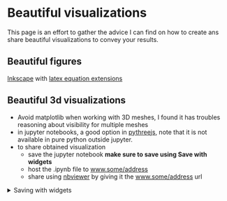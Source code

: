 # Beautiful visualizations

This page is an effort to gather the advice I can find on how to create ans share beautiful visualizations to convey your results.

## Beautiful figures

[Inkscape](https://inkscape.org/) with [latex equation extensions](https://writetex.tk/)

## Beautiful 3d visualizations

- Avoid matplotlib when working with 3D meshes, I found it has troubles reasoning about visibility for multiple meshes
- in jupyter notebooks, a good option in [pythreejs](https://github.com/jupyter-widgets/pythreejs), note that it is not available in pure python outside jupyter.
- to share obtained visualization
  - save the jupyter notebook **make sure to save using Save with widgets**
  - host the .ipynb file to www.some/address
  - share using  [nbviewer](https://nbviewer.jupyter.org/) by giving it the www.some/address url


<details> <summary> Saving with widgets </summary>

Ctrl+Shift+F and then

![image](https://user-images.githubusercontent.com/10189060/48339686-113d8880-e669-11e8-8750-b294ce0f6c3c.png)

</details>

